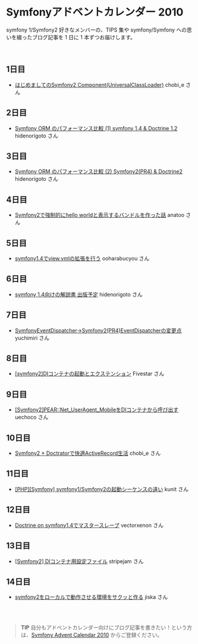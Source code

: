 Symfonyアドベントカレンダー 2010
================================

symfony 1/Symfony2 好きなメンバーの、TIPS 集や symfony/Symfony への思いを綴ったブログ記事を 1 日に 1 本ずつお届けします。

<br />

1日目
-----

  - [はじめましてのSymfony2 Component(UniversalClassLoader)](http://d.hatena.ne.jp/chobi_e/20101201/1291190530) chobi_e さん

2日目
-----

  - [Symfony ORM のパフォーマンス比較 (1) symfony 1.4 & Doctrine 1.2](http://d.hatena.ne.jp/innx_hidenori/20101202/1291215747) hidenorigoto さん

3日目
-----

  - [Symfony ORM のパフォーマンス比較 (2) Symfony2(PR4) & Doctrine2](http://d.hatena.ne.jp/innx_hidenori/20101203/1291302081) hidenorigoto さん

4日目
-----

  - [Symfony2で強制的にhello worldと表示するバンドルを作った話](http://sideport.g.hatena.ne.jp/anatoo/20101204/1291420969) anatoo さん

5日目
-----

  - [symfony1.4でview.ymlの拡張を行う](http://ex.bucyou.net/sf2010-5/) ooharabucyou さん

6日目
-----

  - [symfony 1.4向けの解説書 出版予定](http://d.hatena.ne.jp/innx_hidenori/20101206/1291562157) hidenorigoto さん

7日目
-----

  - [SymfonyEventDispatcher→Symfony2(PR4)EventDispatcherの変更点](http://d.hatena.ne.jp/yuchimiri/20101207/p1) yuchimiri さん

8日目
-----

  - [[symfony2]DIコンテナの起動とエクステンション](http://d.hatena.ne.jp/Fivestar/20101207/1291741844) Fivestar さん

9日目
-----

  - [[Symfony2]PEAR::Net_UserAgent_MobileをDIコンテナから呼び出す](http://labs.uechoco.com/blog/2010/12/symfony2-pear-net_useragent_mobile-di_container.html) uechoco さん

10日目
-----

  - [Symfony2 × Doctratorで快適ActiveRecord生活](http://chobie.co/blog/20101210/symfony2_meets_doctrator.html) chobi_e さん

11日目
-----

  - [[PHP][Symfony] symfony1/Symfony2の起動シーケンスの違い](http://d.hatena.ne.jp/kunit/20101211#1292049200) kunit さん

12日目
-----

  - [Doctrine on symfony1.4でマスタースレーブ](http://blog.yagni.jp/archives/162) vectorxenon さん

13日目
-----

  - [[Symfony2] DIコンテナ用設定ファイル](http://blog.stripejam.jp/?p=100) stripejam さん

14日目
-----

  - [symfony2をローカルで動作させる環境をサクッと作る](http://d.hatena.ne.jp/jiskay/20101214) jiska さん

<br />
<br />

> **TIP**
> 自分もアドベントカレンダー向けにブログ記事を書きたい！という方は、[Symfony Advent Calendar 2010](http://atnd.org/events/10466) からご登録ください。


